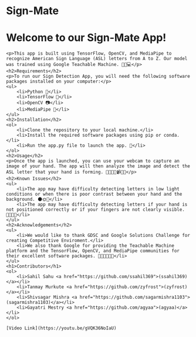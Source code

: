 <body>
        <h1>Sign-Mate</h1>
	<h1>Welcome to our Sign-Mate App!</h1>
	
	<p>This app is built using TensorFlow, OpenCV, and MediaPipe to recognize American Sign Language (ASL) letters from A to Z. Our model was trained using Google Teachable Machine. 🤖🧠💻</p>
	<h2>Requirements</h2>
	<p>To run our Sign Detection App, you will need the following software packages installed on your computer:</p>
	<ul>
		<li>Python 🐍</li>
		<li>TensorFlow 🤖</li>
		<li>OpenCV 📷</li>
		<li>MediaPipe 🎥</li>
	</ul>
	<h2>Installation</h2>
	<ol>
		<li>Clone the repository to your local machine.</li>
		<li>Install the required software packages using pip or conda.</li>
		<li>Run the app.py file to launch the app. 🚀</li>
	</ol>
	<h2>Usage</h2>
	<p>Once the app is launched, you can use your webcam to capture an image of your hand. The app will then analyze the image and detect the ASL letter that your hand is forming. 👨‍👩‍👧‍👦📹👨‍💻</p>
	<h2>Known Issues</h2>
	<ul>
		<li>The app may have difficulty detecting letters in low light conditions or when there is poor contrast between your hand and the background. 🌑🌞🎥</li>
		<li>The app may have difficulty detecting letters if your hand is not positioned correctly or if your fingers are not clearly visible. 👋🏼🤚🏼</li>
	</ul>
	<h2>Acknowledgements</h2>
	<ul>
		<li>We would like to thank GDSC and Google Solutions Challenge for creating Competitive Enviroment.</li>
		<li>We also thank Google for providing the Teachable Machine platform and the TensorFlow, OpenCV, and MediaPipe communities for their excellent software packages. 🙏🏼👏🏼👨‍💻</li>
	</ul>
	<h1>Contributors</h1>
	<ol>
		<li>Sahil Sahu <a href="https://github.com/ssahil369">(ssahil369)</a></li>
		<li>Tanmay Murkute <a href="https://github.com/zyfrost">(zyfrost)</a></li>
		<li>Shivsagar Mishra <a href="https://github.com/sagarmishra1103">(sagarmishra1103)</a></li>
		<li>Gayatri Mestry <a href="https://github.com/agyaa">(agyaa)</a></li>
	</ol>
	
	[Video Link](https://youtu.be/gVQK36NoIaU)
	
</body>

